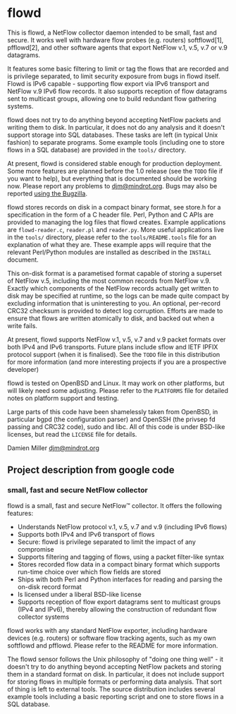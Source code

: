 # flowd

This is flowd, a NetFlow collector daemon intended to be small, fast and
secure. It works well with hardware flow probes (e.g. routers) softflowd[1],
pfflowd[2], and other software agents that export NetFlow v.1, v.5, v.7 or 
v.9 datagrams.

It features some basic filtering to limit or tag the flows that are
recorded and is privilege separated, to limit security exposure from
bugs in flowd itself. Flowd is IPv6 capable - supporting flow export via
IPv6 transport and NetFlow v.9 IPv6 flow records. It also supports reception
of flow datagrams sent to multicast groups, allowing one to build redundant 
flow gathering systems.

flowd does not try to do anything beyond accepting NetFlow packets and 
writing them to disk. In particular, it does not do any analysis and it
doesn't support storage into SQL databases. These tasks are left (in 
typical Unix fashion) to separate programs. Some example tools (including 
one to store flows in a SQL database) are provided in the `tools/` directory.

At present, flowd is considered stable enough for production deployment. 
Some more features are planned before the 1.0 release (see the `TODO` file 
if you want to help), but everything that is documented should be working 
now. Please report any problems to djm@mindrot.org. Bugs may also be reported
[using the Bugzilla](http://bugzilla.mindrot.org/).

flowd stores records on disk in a compact binary format, see store.h
for a specification in the form of a C header file. Perl, Python and C
APIs are provided to managing the log files that flowd creates. Example 
applications are `flowd-reader.c`, `reader.pl` and `reader.py`. More useful 
applications live in the `tools/` directory, please refer to the 
`tools/README.tools` file for an explanation of what they are. These example
apps will require that the relevant Perl/Python modules are installed as 
described in the `INSTALL` document.

This on-disk format is a parametised format capable of storing a
superset of NetFlow v.5, including the most common records from NetFlow
v.9. Exactly which components of the NetFlow records actually get
written to disk may be specified at runtime, so the logs can be made
quite compact by excluding information that is uninteresting to you.
An optional, per-record CRC32 checksum is provided to detect log
corruption. Efforts are made to ensure that flows are written atomically
to disk, and backed out when a write fails.

At present, flowd supports NetFlow v.1, v.5, v.7 and v.9 packet formats
over both IPv4 and IPv6 transports. Future plans include sflow and IETF
IPFIX protocol support (when it is finalised). See the `TODO` file in
this distribution for more information (and more interesting projects if
you are a prospective developer)

flowd is tested on OpenBSD and Linux. It may work on other platforms,
but will likely need some adjusting. Please refer to the `PLATFORMS` file
for detailed notes on platform support and testing.

Large parts of this code have been shamelessly taken from OpenBSD, in
particular bgpd (the configuration parser) and OpenSSH (the privsep
fd passing and CRC32 code), sudo and libc. All of this code is under
BSD-like licenses, but read the `LICENSE` file for details.

Damien Miller <djm@mindrot.org>

## Project description from google code

### small, fast and secure NetFlow collector

flowd is a small, fast and secure NetFlow™ collector. It offers the following features:

 * Understands NetFlow protocol v.1, v.5, v.7 and v.9 (including IPv6 flows)
 * Supports both IPv4 and IPv6 transport of flows
 * Secure: flowd is privilege separated to limit the impact of any compromise
 * Supports filtering and tagging of flows, using a packet filter-like syntax
 * Stores recorded flow data in a compact binary format which supports run-time choice over which flow fields are stored
 * Ships with both Perl and Python interfaces for reading and parsing the on-disk record format
 * Is licensed under a liberal BSD-like license
 * Supports reception of flow export datagrams sent to multicast groups (IPv4 and IPv6), thereby allowing the construction of redundant flow collector systems

flowd works with any standard NetFlow exporter, including hardware devices (e.g. routers) or software flow tracking agents, such as my own softflowd and pfflowd. Please refer to the README for more information.

The flowd sensor follows the Unix philosophy of "doing one thing well" - it doesn't try to do anything beyond accepting NetFlow packets and storing them in a standard format on disk. In particular, it does not include support for storing flows in multiple formats or performing data analysis. That sort of thing is left to external tools. The source distribution includes several example tools including a basic reporting script and one to store flows in a SQL database.
